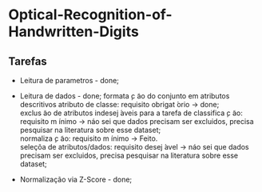 # Optical-Recognition-of-Handwritten-Digits

## Tarefas
  * Leitura de parametros - done;
  * Leitura de dados - done;
     formata ̧c ̃ao do conjunto em atributos descritivos atributo de classe: requisito obrigat ́orio -> done;    
     exclus ̃ao de atributos indesej ́aveis para a tarefa de classifica ̧c ̃ao: requisito m ́ınimo  -> náo sei que dados precisam ser excluidos, precisa pesquisar na literatura sobre esse dataset;  
     normaliza ̧c ̃ao: requisito m ́ınimo -> Feito.  
     seleçõa de atributos/dados: requisito desej ́avel -> náo sei que dados precisam ser excluidos, precisa pesquisar na literatura sobre esse dataset;  


  * Normalização via Z-Score - done;
